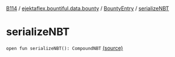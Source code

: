 [B114](../../index.md) / [ejektaflex.bountiful.data.bounty](../index.md) / [BountyEntry](index.md) / [serializeNBT](./serialize-n-b-t.md)

# serializeNBT

`open fun serializeNBT(): CompoundNBT` [(source)](https://github.com/ejektaflex/Bountiful/tree/develop/src/main/kotlin/ejektaflex/bountiful/data/bounty/BountyEntry.kt#L113)